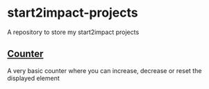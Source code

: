 # start2impact-projects
A repository to store my start2impact projects


## [Counter](https://mightycoderx.github.io/start2impact-projects/counter/)

A very basic counter where you can increase, decrease or reset the displayed element


